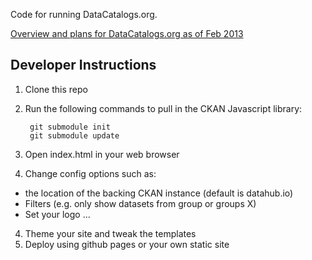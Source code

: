Code for running DataCatalogs.org.

[Overview and plans for DataCatalogs.org as of Feb 2013](https://docs.google.com/a/okfn.org/document/d/1MP1eaxUPir9msLt4rRwYqdupE3-qeLZAqFXRiXuvwkA/edit)

## Developer Instructions

1. Clone this repo
2. Run the following commands to pull in the CKAN Javascript library:

        git submodule init
        git submodule update

2. Open index.html in your web browser
3. Change config options such as:

  * the location of the backing CKAN instance (default is datahub.io)
  * Filters (e.g. only show datasets from group or groups X)
  * Set your logo ...

4. Theme your site and tweak the templates
5. Deploy using github pages or your own static site
